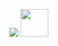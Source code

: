 <img src="https://capsule-render.vercel.app/api?type=wave&color=auto&height=300&section=header&text=Mahamad%20Sardar&fontSize=90&animation=scaleIn" />

<a href="https://www.linkedin.com/in/mahamad-sardar-a306981b7/" rel="nofollow">
  <img height="50" src="https://user-images.githubusercontent.com/46517096/166973395-19676cd8-f8ec-4abf-83ff-da8243505b82.png" style="max-width: 100%;">
</a>
